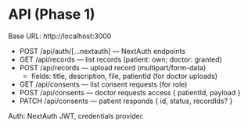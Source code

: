 # API (Phase 1)

Base URL: http://localhost:3000

- POST /api/auth/[...nextauth] — NextAuth endpoints
- GET /api/records — list records (patient: own; doctor: granted)
- POST /api/records — upload record (multipart/form-data)
	- fields: title, description, file, patientId (for doctor uploads)
- GET /api/consents — list consent requests (for role)
- POST /api/consents — doctor requests access { patientId, payload }
- PATCH /api/consents — patient responds { id, status, recordIds? }

Auth: NextAuth JWT, credentials provider.

